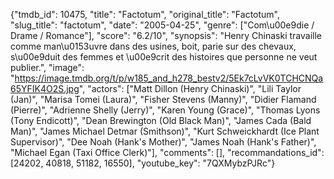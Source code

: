 {"tmdb_id": 10475, "title": "Factotum", "original_title": "Factotum", "slug_title": "factotum", "date": "2005-04-25", "genre": ["Com\u00e9die / Drame / Romance"], "score": "6.2/10", "synopsis": "Henry Chinaski travaille comme man\u0153uvre dans des usines, boit, parie sur des chevaux, s\u00e9duit des femmes et \u00e9crit des histoires que personne ne veut publier.", "image": "https://image.tmdb.org/t/p/w185_and_h278_bestv2/5Ek7cLvVK0TCHCNQa65YFIK4O2S.jpg", "actors": ["Matt Dillon (Henry Chinaski)", "Lili Taylor (Jan)", "Marisa Tomei (Laura)", "Fisher Stevens (Manny)", "Didier Flamand (Pierre)", "Adrienne Shelly (Jerry)", "Karen Young (Grace)", "Thomas Lyons (Tony Endicott)", "Dean Brewington (Old Black Man)", "James Cada (Bald Man)", "James Michael Detmar (Smithson)", "Kurt Schweickhardt (Ice Plant Supervisor)", "Dee Noah (Hank's Mother)", "James Noah (Hank's Father)", "Michael Egan (Taxi Office Clerk)"], "comments": [], "recommandations_id": [24202, 40818, 51182, 16550], "youtube_key": "7QXMybzPJRc"}